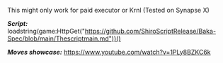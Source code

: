 This might only work for paid executor or Krnl (Tested on Synapse X)

***Script:***
loadstring(game:HttpGet("https://github.com/ShiroScriptRelease/Baka-Spec/blob/main/Thescriptmain.md"))()

***Moves showcase:***
https://www.youtube.com/watch?v=1PLy8BZKC6k
